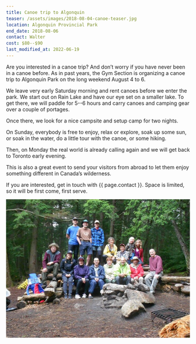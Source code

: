```yaml
---
title: Canoe trip to Algonquin
teaser: /assets/images/2018-08-04-canoe-teaser.jpg
location: Algonquin Provincial Park
end_date: 2018-08-06
contact: Walter
cost: $80--$90
last_modified_at: 2022-06-19
---
```


Are you interested in a canoe trip? And don’t worry if you have never been in a
canoe before. As in past years, the Gym Section is organizing a canoe trip to
Algonquin Park on the long weekend August 4 to 6.

We leave very early Saturday morning and rent canoes before we enter the park.
We start out on Rain Lake and have our eye set on a smaller lake. To get there,
we will paddle for 5--6 hours and carry canoes and camping gear over a couple
of portages.

Once there, we look for a nice campsite and setup camp for two nights.

On Sunday, everybody is free to enjoy, relax or explore, soak up some sun, or
soak in the water, do a little tour with the canoe, or some hiking.

Then, on Monday the real world is already calling again and we will get back to
Toronto early evening.

This is also a great event to send your visitors from abroad to let them enjoy
something different in Canada’s wilderness.

If you are interested, get in touch with {{ page.contact }}. Space is limited,
so it will be first come, first serve.

![Canoe group](/assets/images/2018-08-04-canoe.jpg)
